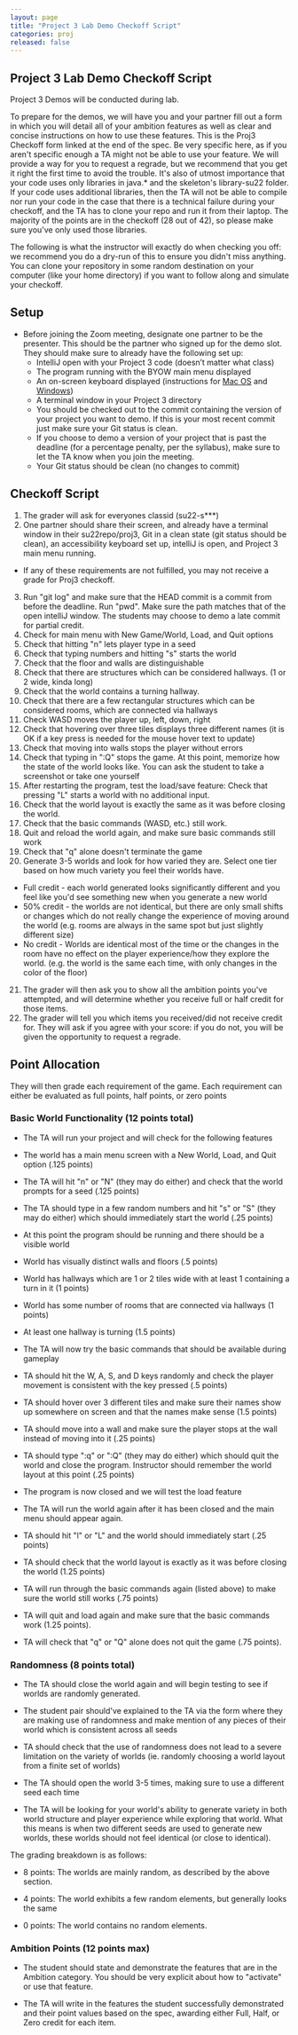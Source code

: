 ```yaml
---
layout: page
title: "Project 3 Lab Demo Checkoff Script"
categories: proj
released: false
---
```


## Project 3 Lab Demo Checkoff Script

Project 3 Demos will be conducted during lab.

To prepare for the demos, we will have you and your partner fill out a form in which you will detail all of your ambition features as well as clear and concise instructions on how to use these features. This is the Proj3 Checkoff form linked at the end of the spec. Be very specific here, as if you aren't specific enough a TA might not be able to use your feature. We will provide a way for you to request a regrade, but we recommend that you get it right the first time to avoid the trouble. It's also of utmost importance that your code uses only libraries in java.* and the skeleton's library-su22 folder. If your code uses additional libraries, then the TA will not be able to compile nor run your code in the case that there is a technical failure during your checkoff, and the TA has to clone your repo and run it from their laptop. The majority of the points are in the checkoff (28 out of 42), so please make sure you've only used those libraries.

The following is what the instructor will exactly do when checking you off: we recommend you do a dry-run of this to ensure you didn't miss anything. You can clone your repository in some random destination on your computer (like your home directory) if you want to follow along and simulate your checkoff.

## Setup
- Before joining the Zoom meeting, designate one partner to be the presenter. This should be the partner who signed up for the demo slot. They should make sure to already have the following set up:
  - IntelliJ open with your Project 3 code (doesn’t matter what class)
  - The program running with the BYOW main menu displayed
  - An on-screen keyboard displayed (instructions for [Mac OS](https://support.apple.com/guide/mac-help/use-the-accessibility-keyboard-mchlc74c1c9f/mac) and [Windows](https://support.microsoft.com/en-us/windows/use-the-on-screen-keyboard-osk-to-type-ecbb5e08-5b4e-d8c8-f794-81dbf896267a#:~:text=To%20open%20the%20On%2DScreen,screen%20until%20you%20close%20it.))
  - A terminal window in your Project 3 directory
  - You should be checked out to the commit containing the version of your project you want to demo. If this is your most recent commit just make sure your Git status is clean.
  - If you choose to demo a version of your project that is past the deadline (for a percentage penalty, per the syllabus), make sure to let the TA know when you join the meeting.
  - Your Git status should be clean (no changes to commit)

## Checkoff Script

1. The grader will ask for everyones classid (su22-s***)
2. One partner should share their screen, and already have a terminal window in their su22repo/proj3, Git in a clean state (git status should be clean), an accessibility keyboard set up, intelliJ is open, and Project 3 main menu running.
  - If any of these requirements are not fulfilled, you may not receive a grade for Proj3 checkoff.
3. Run "git log" and make sure that the HEAD commit is a commit from before the deadline. Run "pwd". Make sure the path matches that of the open intelliJ window. The students may choose to demo a late commit for partial credit.
4. Check for main menu with New Game/World, Load, and Quit options
5. Check that hitting "n" lets player type in a seed
6. Check that typing numbers and hitting "s" starts the world
7. Check that the floor and walls are distinguishable
8. Check that there are structures which can be considered hallways. (1 or 2 wide, kinda long)
9. Check that the world contains a turning hallway.
10. Check that there are a few rectangular structures which can be considered rooms, which are connected via hallways
11. Check WASD moves the player up, left, down, right
12. Check that hovering over three tiles displays three different names (it is OK if a key press is needed for the mouse hover text to update)
13. Check that moving into walls stops the player without errors
14. Check that typing in ":Q" stops the game. At this point, memorize how the state of the world looks like. You can ask the student to take a screenshot or take one yourself
15. After restarting the program, test the load/save feature: Check that pressing "L" starts a world with no additional input.
16. Check that the world layout is exactly the same as it was before closing the world.
17. Check that the basic commands (WASD, etc.) still work.
18. Quit and reload the world again, and make sure basic commands still work
19. Check that "q" alone doesn't terminate the game
20. Generate 3-5 worlds and look for how varied they are. Select one tier based on how much variety you feel their worlds have.
  * Full credit - each world generated looks significantly different and you feel like you'd see something new when you generate a new world
  * 50% credit - the worlds are not identical, but there are only small shifts or changes which do not really change the experience of moving around the world (e.g. rooms are always in the same spot but just slightly different size)
  * No credit - Worlds are identical most of the time or the changes in the room have no effect on the player experience/how they explore the world. (e.g. the world is the same each time, with only changes in the color of the floor)
21. The grader will then ask you to show all the ambition points you've attempted, and will determine whether you receive full or half credit for those items.
22. The grader will tell you which items you received/did not receive credit for. They will ask if you agree with your score: if you do not, you will be given the opportunity to request a regrade.

## Point Allocation
They will then grade each requirement of the game. Each requirement can either be evaluated as full points, half points, or zero points

### Basic World Functionality (12 points total)

-   The TA will run your project and will check for the following features

-   The world has a main menu screen with a New World, Load, and Quit option (.125 points)

-   The TA will hit "n" or "N" (they may do either) and check that the world prompts for a seed (.125 points)

-   The TA should type in a few random numbers and hit "s" or "S" (they may do either) which should immediately start the world (.25 points)

-   At this point the program should be running and there should be a visible world

-   World has visually distinct walls and floors (.5 points)

-   World has hallways which are 1 or 2 tiles wide with at least 1 containing a turn in it (1 points)

-   World has some number of rooms that are connected via hallways (1 points)

-   At least one hallway is turning (1.5 points)

-   The TA will now try the basic commands that should be available during gameplay

-   TA should hit the W, A, S, and D keys randomly and check the player movement is consistent with the key pressed (.5 points)

-   TA should hover over 3 different tiles and make sure their names show up somewhere on screen and that the names make sense (1.5 points)

-   TA should move into a wall and make sure the player stops at the wall instead of moving into it (.25 points)

-   TA should type ":q" or ":Q" (they may do either) which should quit the world and close the program. Instructor should remember the world layout at this point (.25 points)

-   The program is now closed and we will test the load feature

-   The TA will run the world again after it has been closed and the main menu should appear again.

-   TA should hit "l" or "L" and the world should immediately start (.25 points)

-   TA should check that the world layout is exactly as it was before closing the world (1.25 points)

-   TA will run through the basic commands again (listed above) to make sure the world still works (.75 points)

-   TA will quit and load again and make sure that the basic commands work (1.25 points).

-   TA will check that "q" or "Q" alone does not quit the game (.75 points).

### Randomness (8 points total)

-   The TA should close the world again and will begin testing to see if worlds are randomly generated.

-   The student pair should've explained to the TA via the form where they are making use of randomness and make mention of any pieces of their world which is consistent across all seeds

-   TA should check that the use of randomness does not lead to a severe limitation on the variety of worlds (ie. randomly choosing a world layout from a finite set of worlds)

-   The TA should open the world 3-5 times, making sure to use a different seed each time

-   The TA will be looking for your world's ability to generate variety in both world structure and player experience while exploring that world. What this means is when two different seeds are used to generate new worlds, these worlds should not feel identical (or close to identical).

The grading breakdown is as follows:

-   8 points: The worlds are mainly random, as described by the above section.

-   4 points: The world exhibits a few random elements, but generally looks the same

-   0 points: The world contains no random elements.

### Ambition Points (12 points max)

-   The student should state and demonstrate the features that are in the Ambition category. You should be very explicit about how to "activate" or use that feature.

-   The TA will write in the features the student successfully demonstrated and their point values based on the spec, awarding either Full, Half, or Zero credit for each item.
